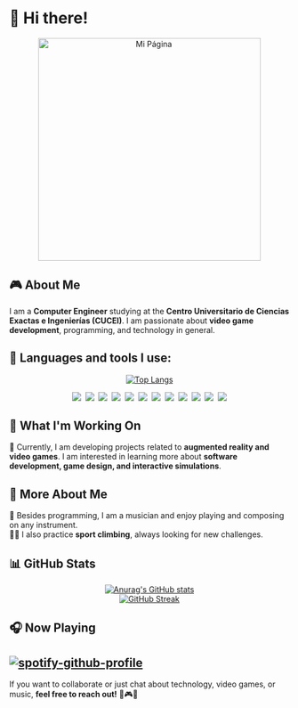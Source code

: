 # 👋 Hi there!

<p align="center">
  <a href="https://mcarlos7.github.io/Personal-Page/">
    <img src="https://media.tenor.com/J27wkptpHMsAAAAM/kemonito-la.gif" alt="Mi Página" width="400" height="auto">
  </a>
</p>

## 🎮 About Me  

I am a **Computer Engineer** studying at the **Centro Universitario de Ciencias Exactas e Ingenierías (CUCEI)**. I am passionate about **video game development**, programming, and technology in general.

## 📌 Languages and tools I use:
<p align="center">
  <a href="https://github.com/MCarlos7/github-readme-stats">
    <img src="https://github-readme-stats.vercel.app/api/top-langs/?username=MCarlos7&layout=compact" alt="Top Langs">
  </a>
</p>

<p align="center">
  <img src="https://img.shields.io/badge/-Python-05122A?style=flat&logo=python">&nbsp;
  <img src="https://img.shields.io/badge/-C-05122A?style=flat&logo=C&logoColor=A8B9CC">&nbsp;
  <img src="https://img.shields.io/badge/-C++-05122A?style=flat&logo=C%2B%2B&logoColor=00599C">&nbsp;
  <img src="https://img.shields.io/badge/-C%23-05122A?style=flat&logo=csharp&logoColor=239120">&nbsp;
  <img src="https://img.shields.io/badge/-Unity-05122A?style=flat&logo=unity&logoColor=FFFFFF">&nbsp;
  <img src="https://img.shields.io/badge/-Blender-05122A?style=flat&logo=blender&logoColor=F5792A">&nbsp;
  <img src="https://img.shields.io/badge/-HTML-05122A?style=flat&logo=HTML5">&nbsp;
  <img src="https://img.shields.io/badge/-CSS-05122A?style=flat&logo=CSS3&logoColor=1572B6">&nbsp;
  <img src="https://img.shields.io/badge/-JavaScript-05122A?style=flat&logo=javascript">&nbsp;
  <img src="https://img.shields.io/badge/-Java-05122A?style=flat&logo=Java&logoColor=FFA518">&nbsp;
  <img src="https://img.shields.io/badge/-Git-05122A?style=flat&logo=git">&nbsp;
  <img src="https://img.shields.io/badge/-GitHub-05122A?style=flat&logo=github">
</p>


## 🎯 What I'm Working On  

🚀 Currently, I am developing projects related to **augmented reality and video games**. I am interested in learning more about **software development, game design, and interactive simulations**. 

## 🌟 More About Me  

🎸 Besides programming, I am a musician and enjoy playing and composing on any instrument.  
🧗‍♂️ I also practice **sport climbing**, always looking for new challenges.  

## 📊 GitHub Stats  

<p align="center">
  <a href="https://github.com/MCarlos7/github-readme-stats">
    <img src="https://github-readme-stats.vercel.app/api?username=MCarlos7&show_icons=true&theme=vision-friendly-dark" alt="Anurag's GitHub stats"/>
  </a>
  <br/>
  <a href="https://git.io/streak-stats">
    <img src="http://github-readme-streak-stats.herokuapp.com?user=MCarlos7&theme=rising-sun&short_numbers=true&date_format=j%2Fn%5B%2FY%5D&card_width=595" alt="GitHub Streak"/>
  </a>
</p>

## 🎧 Now Playing  
[![spotify-github-profile](https://spotify-github-profile.kittinanx.com/api/view?uid=tay14000-mx&cover_image=true&theme=natemoo-re&show_offline=false&background_color=00b7db&interchange=true&bar_color=008a87&bar_color_cover=true)](https://github.com/kittinan/spotify-github-profile)
--
If you want to collaborate or just chat about technology, video games, or music, **feel free to reach out!** 🚀🎮🎸
